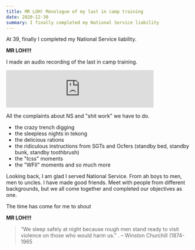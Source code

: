 ```yaml
---
title: MR LOH! Monologue of my last in camp training
date: 2020-12-30
summary: I finally completed my National Service liability
---
```


At 39, finally I completed my National Service liability. 

**MR LOH!!!**

I made an audio recording of the last in camp training. 
<iframe src="https://anchor.fm/hosehboshow/embed/episodes/Day-12---my-last-in-camp-training-epm9ur" height="102px" width="400px" frameborder="0" scrolling="no"></iframe>

All the complaints about NS and "shit work" we have to do.
- the crazy trench digging
- the sleepless nights in tekong
- the delicious rations
- the ridiculous instructions from SGTs and Ocfers (standby bed, standby bunk,
  standby toothbrush)
- the "tcss" moments
- the "WFII" moments and so much more

Looking back, I am glad I served National Service. 
From ah boys to men, men to uncles. I have made good friends. Meet with people
from different backgrounds, but we all come together and completed our
objectives as one. 

The time has come for me to shout

**MR LOH!!!**


> “We sleep safely at night because rough men stand ready to visit violence  on those who would harm us.” .  – Winston Churchill (1874-1965
